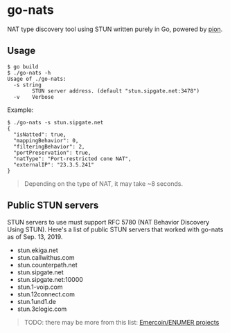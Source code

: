 # go-nats
NAT type discovery tool using STUN written purely in Go, powered by [pion](https://pion.ly).

## Usage
```
$ go build
$ ./go-nats -h
Usage of ./go-nats:
  -s string
        STUN server address. (default "stun.sipgate.net:3478")
  -v	Verbose
```

Example:
```
$ ./go-nats -s stun.sipgate.net
{
  "isNatted": true,
  "mappingBehavior": 0,
  "filteringBehavior": 2,
  "portPreservation": true,
  "natType": "Port-restricted cone NAT",
  "externalIP": "23.3.5.241"
}
```

> Depending on the type of NAT, it may take ~8 seconds.

## Public STUN servers
STUN servers to use must support RFC 5780 (NAT Behavior Discovery Using STUN).
Here's a list of public STUN servers that worked with go-nats as of Sep. 13, 2019.

* stun.ekiga.net
* stun.callwithus.com
* stun.counterpath.net
* stun.sipgate.net
* stun.sipgate.net:10000
* stun.1-voip.com
* stun.12connect.com
* stun.1und1.de
* stun.3clogic.com

> TODO: there may be more from this list: [Emercoin/ENUMER projects](http://olegh.ftp.sh/public-stun.txt)
